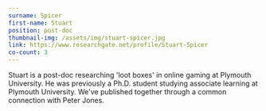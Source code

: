 ```yaml
---
surname: Spicer
first-name: Stuart
position: post-doc
thumbnail-img: /assets/img/stuart-spicer.jpg
link: https://www.researchgate.net/profile/Stuart-Spicer
co-count: 3
---
```


Stuart is a post-doc researching 'loot boxes' in online gaming at Plymouth University. He was previously a Ph.D. student studying associate learning at Plymouth University. We've published together through a common connection with Peter Jones.





